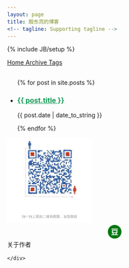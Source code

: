 ```yaml
---
layout: page
title: 殷东亮的博客
<!-- tagline: Supporting tagline -->
---
```

{% include JB/setup %}

<div class="ui secondary pointing menu">
	<a class="active item" href="/">
		Home
	</a>
	<a class="item" href="/archive.html">
		Archive
	</a>
	<a class="item" href="/tags.html">
		Tags
	</a>

</div>
<div class="ui two column stackable grid container">
	<div class="column">
		<div class="ui">
			<h2></h2>
			<ul class="posts ui list">
				{% for post in site.posts %}
				<li class="">
					<h3 class=""><a href="{{ BASE_PATH }}{{ post.url }}" style="color: #159957;">{{ post.title }}</a></h3>
					<div>
						<span class="site-footer-credits">{{ post.date | date_to_string }}</span>
					</div>
					<p></p>
				</li>
				{% endfor %}
			</ul>
		</div>
	</div>
	<div class="column">
		<div class="" >
			<img src="/image/wechat.png" height="200">
			<br>
		</div>
		<div style="text-align: center;">
			<a href="https://github.com/tcitry" target="_blank" style="background: url('/image/sns_bg.png') -263px -5px no-repeat;" class="sns"></a>
			<a href="https://twitter.com/tcitry" target="_blank" style="background: url('/image/sns_bg.png') -4px -5px no-repeat;" class="sns"></a>
			<a href="http://segmentfault.com/u/tcitry" target="_blank" style="background: url('/image/sns_bg.png') -520px -5px no-repeat;" class="sns"></a>
			<a href="http://www.zhihu.com/people/tcitry" target="_blank" style="background: url('/image/sns_bg.png') -314px -5px no-repeat;" class="sns"></a>
			<a href="http://weibo.com/tcitry" target="_blank" style="background: url('/image/sns_bg.png') -469px -5px no-repeat;" class="sns"></a>
			<a href="http://www.douban.com/people/yindongliang/" target="_blank" class="sns">
				<img src="/image/douban.png" class="sns-img">
			</a>
		</div>
		<div>关于作者</div>
		
	</div>
</div>
